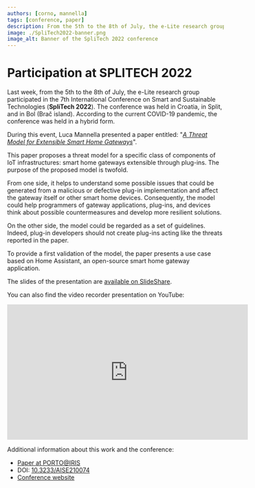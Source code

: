 ```yaml
---
authors: [corno, mannella]
tags: [conference, paper]
description: From the 5th to the 8th of July, the e-Lite research group participated in the 7th International Conference on Smart and Sustainable Technologies (SpliTech 2022). The conference was held in Croatia, in Split, and in Bol (Brač island). During this event, Luca Mannella presented a paper entitled "A Threat Model for Extensible Smart Home Gateways".
image: ./SpliTech2022-banner.png
image_alt: Banner of the SpliTech 2022 conference
---
```



# Participation at SPLITECH 2022

Last week, from the 5th to the 8th of July, the e-Lite research group participated in the 7th International Conference on Smart and Sustainable Technologies (**SpliTech 2022**). 
The conference was held in Croatia, in Split, and in Bol (Brač island). According to the current COVID-19 pandemic, the conference was held in a hybrid form. 

During this event, Luca Mannella presented a paper entitled: "[*A Threat Model for Extensible Smart Home Gateways*](https://www.researchgate.net/publication/360627814_A_Threat_Model_for_Extensible_Smart_Home_Gateways)".

<!-- truncate -->

This paper proposes a threat model for a specific class of components of IoT infrastructures: smart home gateways extensible through plug-ins. The purpose of the proposed model is twofold.

From one side, it helps to understand some possible issues that could be generated from a malicious or defective plug-in implementation and affect the gateway itself or other smart home devices. Consequently, the model could help programmers of gateway applications, plug-ins, and devices think about possible countermeasures and develop more resilient solutions.

On the other side, the model could be regarded as a set of guidelines. Indeed, plug-in developers should not create plug-ins acting like the threats reported in the paper.

To provide a first validation of the model, the paper presents a use case based on Home Assistant, an open-source smart home gateway application.

The slides of the presentation are [available on SlideShare](https://www.slideshare.net/LucaMannella/a-threat-model-for-extensible-smart-home-gateways).

You can also find the video recorder presentation on YouTube:

<iframe width="560" height="315" src="https://www.youtube-nocookie.com/embed/Hczqbm3rWSE" title="YouTube video player" frameBorder="0" allow="accelerometer; autoplay; clipboard-write; encrypted-media; gyroscope; picture-in-picture; web-share" allowFullScreen></iframe>

Additional information about this work and the conference:

* [Paper at PORTO@IRIS](https://iris.polito.it/handle/11583/2963822)
* DOI: [10.3233/AISE210074](https://doi.org/10.3233/AISE210074)
* [Conference website](https://2022.splitech.org)
